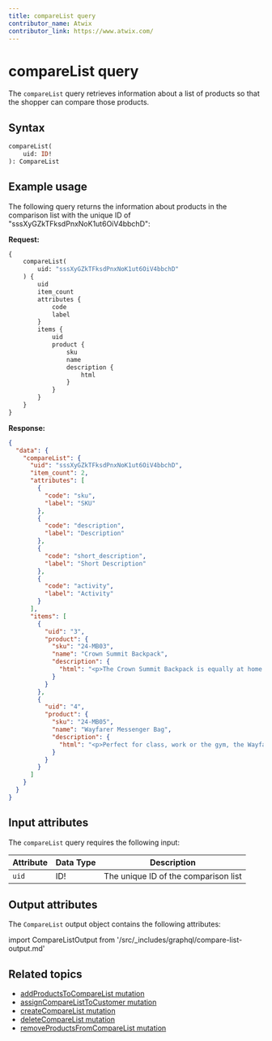 ```yaml
---
title: compareList query
contributor_name: Atwix
contributor_link: https://www.atwix.com/
---
```


# compareList query

The `compareList` query retrieves information about a list of products so that the shopper can compare those products.

## Syntax

```graphql
compareList(
    uid: ID!
): CompareList
```

## Example usage

The following query returns the information about products in the comparison list with the unique ID of "sssXyGZkTFksdPnxNoK1ut6OiV4bbchD":

**Request:**

```graphql
{
    compareList(
        uid: "sssXyGZkTFksdPnxNoK1ut6OiV4bbchD"
    ) {
        uid
        item_count
        attributes {
            code
            label
        }
        items {
            uid
            product {
                sku
                name
                description {
                    html
                }
            }
        }
    }
}
```

**Response:**

```json
{
  "data": {
    "compareList": {
      "uid": "sssXyGZkTFksdPnxNoK1ut6OiV4bbchD",
      "item_count": 2,
      "attributes": [
        {
          "code": "sku",
          "label": "SKU"
        },
        {
          "code": "description",
          "label": "Description"
        },
        {
          "code": "short_description",
          "label": "Short Description"
        },
        {
          "code": "activity",
          "label": "Activity"
        }
      ],
      "items": [
        {
          "uid": "3",
          "product": {
            "sku": "24-MB03",
            "name": "Crown Summit Backpack",
            "description": {
              "html": "<p>The Crown Summit Backpack is equally at home in a gym locker, study cube or a pup tent, so be sure yours is packed with books, a bag lunch, water bottles, yoga block, laptop, or whatever else you want in hand. Rugged enough for day hikes and camping trips, it has two large zippered compartments and padded, adjustable shoulder straps.</p>\n<ul>\n<li>Top handle.</li>\n<li>Grommet holes.</li>\n<li>Two-way zippers.</li>\n<li>H 20\" x W 14\" x D 12\".</li>\n<li>Weight: 2 lbs, 8 oz. Volume: 29 L.</li>\n<ul>"
            }
          }
        },
        {
          "uid": "4",
          "product": {
            "sku": "24-MB05",
            "name": "Wayfarer Messenger Bag",
            "description": {
              "html": "<p>Perfect for class, work or the gym, the Wayfarer Messenger Bag is packed with pockets. The dual-buckle flap closure reveals an organizational panel, and the roomy main compartment has spaces for your laptop and a change of clothes. An adjustable shoulder strap and easy-grip handle promise easy carrying.</p>\n<ul>\n<li>Multiple internal zip pockets.</li>\n<li>Made of durable nylon.</li>\n</ul>"
            }
          }
        }
      ]
    }
  }
}
```

## Input attributes

The `compareList` query requires the following input:

Attribute |  Data Type | Description
--- | --- | ---
`uid` | ID! | The unique ID of the comparison list

## Output attributes

The `CompareList` output object contains the following attributes:

import CompareListOutput from '/src/_includes/graphql/compare-list-output.md'

<CompareListOutput />

## Related topics

*  [addProductsToCompareList mutation](product-review-ratings-metadata.md)
*  [assignCompareListToCustomer mutation](../mutations/assign-compare-list.md)
*  [createCompareList mutation](../mutations/create-compare-list.md)
*  [deleteCompareList mutation](../mutations/delete-compare-list.md)
*  [removeProductsFromCompareList mutation](../mutations/remove-from-compare-list.md)
